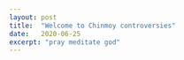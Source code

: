 ```yaml
---
layout: post
title:  "Welcome to Chinmoy controversies"
date:   2020-06-25
excerpt: "pray meditate god"
---
```


